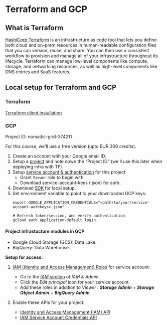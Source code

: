 # Terraform and GCP

## What is Terraform

[HashiCorp Terraform](https://developer.hashicorp.com/terraform/intro) is an infrastructure as code tool that lets you define both cloud and on-prem resources in human-readable configuration files that you can version, reuse, and share. You can then use a consistent workflow to provision and manage all of your infrastructure throughout its lifecycle. Terraform can manage low-level components like compute, storage, and networking resources, as well as high-level components like DNS entries and SaaS features.

## Local setup for Terraform and GCP

### Terraform

[Terraform client installation](https://developer.hashicorp.com/terraform/downloads)  

### GCP

Project ID: nomadic-grid-374211  

For this course, we'll use a free version (upto EUR 300 credits). 

1. Create an account with your Google email ID. 
2. Setup a [project](https://console.cloud.google.com/) and note down the "Project ID" (we'll use this later when deploying infra with TF).
3. Setup [service account & authentication](https://cloud.google.com/docs/authentication/getting-started) for this project
    * Grant `Viewer` role to begin with.
    * Download service-account-keys (.json) for auth.
4. Download [SDK](https://cloud.google.com/sdk/docs/quickstart) for local setup.
5. Set environment variable to point to your downloaded GCP keys:
   ```shell
   export GOOGLE_APPLICATION_CREDENTIALS="<path/to/your/service-account-authkeys>.json"
   
   # Refresh token/session, and verify authentication
   gcloud auth application-default login
   ```

#### Project infrastucture modules in GCP

* Google Cloud Storage (GCS): Data Lake.
* BigQuery: Data Warehouse.

**Setup for access:**  
1. [IAM (Identity and Access Management) Roles](https://cloud.google.com/storage/docs/access-control/iam-roles) for service account:
   * Go to the [*IAM* section](https://console.cloud.google.com/iam-admin/iam) of *IAM & Admin*.
   * Click the *Edit principal* icon for your service account.
   * Add these roles in addition to *Viewer* : ***Storage Admin*** + ***Storage Object Admin*** + ***BigQuery Admin***.
   
2. Enable these APIs for your project:
   * [Identity and Access Management (IAM) API](https://console.cloud.google.com/apis/library/iam.googleapis.com)
   * [IAM Service Account Credentials API](https://console.cloud.google.com/apis/library/iamcredentials.googleapis.com)

